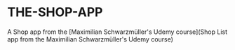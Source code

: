 # THE-SHOP-APP

A Shop app from the [Maximilian Schwarzmüller's Udemy course](Shop List app from the Maximilian Schwarzmüller's Udemy course)
